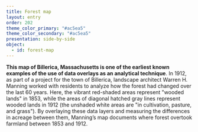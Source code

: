 ```yaml
---
title: Forest map
layout: entry
order: 202
theme_color_primary: "#ac5ea5"
theme_color_secondary: "#ac5ea5"
presentation: side-by-side
object:
  - id: forest-map
---
```


**This map of Billerica, Massachusetts is one of the earliest known examples of the use of data overlays as an analytical technique**. In 1912, as part of a project for the town of Billerica, landscape architect Warren H. Manning worked with residents to analyze how the forest had changed over the last 60 years. Here, the vibrant red-shaded areas represent "wooded lands" in 1853, while the areas of diagonal hatched gray lines represent wooded lands in 1912 (the unshaded white areas are "in cultivation, pasture, and grass"). By overlaying these data layers and measuring the differences in acreage between them, Manning’s map documents where forest overtook farmland between 1853 and 1912.